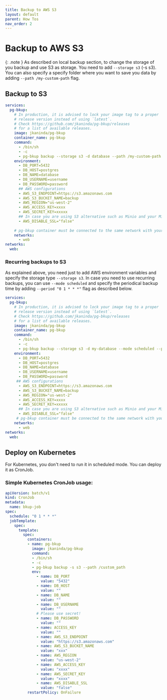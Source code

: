 ```yaml
---
title: Backup to AWS S3
layout: default
parent: How Tos
nav_order: 2
---
```

# Backup to AWS S3 

{: .note }
As described on local backup section, to change the storage of you backup and use S3 as storage. You need to add `--storage s3` (-s s3).
You can also specify a specify folder where you want to save you data by adding `--path /my-custom-path` flag.


## Backup to S3

```yml
services:
  pg-bkup:
    # In production, it is advised to lock your image tag to a proper
    # release version instead of using `latest`.
    # Check https://github.com/jkaninda/pg-bkup/releases
    # for a list of available releases.
    image: jkaninda/pg-bkup
    container_name: pg-bkup
    command:
      - /bin/sh
      - -c
      - pg-bkup backup --storage s3 -d database --path /my-custom-path
    environment:
      - DB_PORT=5432
      - DB_HOST=postgres
      - DB_NAME=database
      - DB_USERNAME=username
      - DB_PASSWORD=password
      ## AWS configurations
      - AWS_S3_ENDPOINT=https://s3.amazonaws.com
      - AWS_S3_BUCKET_NAME=backup
      - AWS_REGION="us-west-2"
      - AWS_ACCESS_KEY=xxxx
      - AWS_SECRET_KEY=xxxxx
      ## In case you are using S3 alternative such as Minio and your Minio instance is not secured, you change it to true
      - AWS_DISABLE_SSL="false"
 
    # pg-bkup container must be connected to the same network with your database
    networks:
      - web
networks:
  web:
```

### Recurring backups to S3

As explained above, you need just to add AWS environment variables and specify the storage type `--storage s3`.
In case you need to use recurring backups, you can use `--mode scheduled` and specify the periodical backup time by adding `--period "0 1 * * *"` flag as described below.

```yml
services:
  pg-bkup:
    # In production, it is advised to lock your image tag to a proper
    # release version instead of using `latest`.
    # Check https://github.com/jkaninda/pg-bkup/releases
    # for a list of available releases.
    image: jkaninda/pg-bkup
    container_name: pg-bkup
    command:
      - /bin/sh
      - -c
      - pg-bkup backup --storage s3 -d my-database --mode scheduled --period "0 1 * * *"
    environment:
      - DB_PORT=5432
      - DB_HOST=postgres
      - DB_NAME=database
      - DB_USERNAME=username
      - DB_PASSWORD=password
     ## AWS configurations
      - AWS_S3_ENDPOINT=https://s3.amazonaws.com
      - AWS_S3_BUCKET_NAME=backup
      - AWS_REGION="us-west-2"
      - AWS_ACCESS_KEY=xxxx
      - AWS_SECRET_KEY=xxxxx
      ## In case you are using S3 alternative such as Minio and your Minio instance is not secured, you change it to true
      - AWS_DISABLE_SSL="false"
     # pg-bkup container must be connected to the same network with your database
    networks:
      - web
networks:
  web:
```

## Deploy on Kubernetes

For Kubernetes, you don't need to run it in scheduled mode. You can deploy it as CronJob.

### Simple Kubernetes CronJob usage:

```yaml
apiVersion: batch/v1
kind: CronJob
metadata:
  name: bkup-job
spec:
  schedule: "0 1 * * *"
  jobTemplate:
    spec:
      template:
        spec:
          containers:
          - name: pg-bkup
            image: jkaninda/pg-bkup
            command:
            - /bin/sh
            - -c
            - pg-bkup backup -s s3 --path /custom_path
            env:
              - name: DB_PORT
                value: "5432" 
              - name: DB_HOST
                value: ""
              - name: DB_NAME
                value: ""
              - name: DB_USERNAME
                value: ""
              # Please use secret!
              - name: DB_PASSWORD
                value: ""
              - name: ACCESS_KEY
                value: ""
              - name: AWS_S3_ENDPOINT
                value: "https://s3.amazonaws.com"
              - name: AWS_S3_BUCKET_NAME
                value: "xxx"
              - name: AWS_REGION
                value: "us-west-2"    
              - name: AWS_ACCESS_KEY
                value: "xxxx"        
              - name: AWS_SECRET_KEY
                value: "xxxx"    
              - name: AWS_DISABLE_SSL
                value: "false"
          restartPolicy: OnFailure
```
